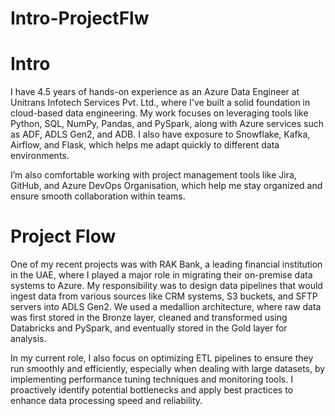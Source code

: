 # Intro-ProjectFlw
# Intro
I have 4.5 years of hands-on experience as an Azure Data Engineer at Unitrans Infotech Services Pvt. Ltd., where I've built a solid foundation in cloud-based data engineering. My work focuses on leveraging tools like Python, SQL, NumPy, Pandas, and PySpark, along with Azure services such as ADF, ADLS Gen2, and ADB. I also have exposure to Snowflake, Kafka, Airflow, and Flask, which helps me adapt quickly to different data environments.

I’m also comfortable working with project management tools like Jira, GitHub, and Azure DevOps Organisation, which help me stay organized and ensure smooth collaboration within teams.

# Project Flow
One of my recent projects was with RAK Bank, a leading financial institution in the UAE, where I played a major role in migrating their on-premise data systems to Azure. My responsibility was to design data pipelines that would ingest data from various sources like CRM systems, S3 buckets, and SFTP servers into ADLS Gen2. We used a medallion architecture, where raw data was first stored in the Bronze layer, cleaned and transformed using Databricks and PySpark, and eventually stored in the Gold layer for analysis.

In my current role, I also focus on optimizing ETL pipelines to ensure they run smoothly and efficiently, especially when dealing with large datasets, by implementing performance tuning techniques and monitoring tools. I proactively identify potential bottlenecks and apply best practices to enhance data processing speed and reliability.
